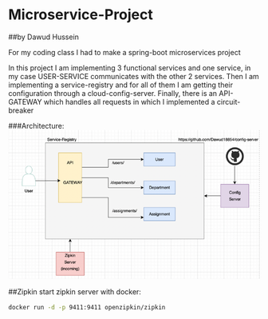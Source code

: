 # Microservice-Project
##by Dawud Hussein

For my coding class I had to make a spring-boot microservices project

In this project I am implementing 3 functional services and one service,
in my case USER-SERVICE communicates with the other 2 services.
Then I am implementing a service-registry and for all of them I am 
getting their configuration through a cloud-config-server.
Finally, there is an API-GATEWAY which handles all requests in which I
implemented a circuit-breaker


###Architecture:
![architecture](architecture.png)



##Zipkin
start zipkin server with docker:

```bash
docker run -d -p 9411:9411 openzipkin/zipkin
```


